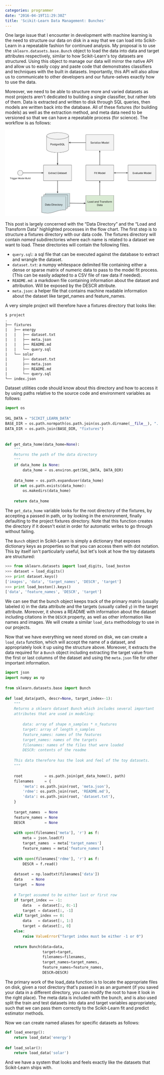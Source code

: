 ```yaml
---
categories: programmer
date: "2016-04-19T11:29:30Z"
title: 'Scikit-Learn Data Management: Bunches'
---
```


One large issue that I encounter in development with machine learning is the need to structure our data on disk in a way that we can load into Scikit-Learn in a repeatable fashion for continued analysis. My proposal is to use the `sklearn.datasets.base.Bunch` object to load the data into data and target attributes respectively, similar to how Scikit-Learn's toy datasets are structured. Using this object to manage our data will mirror the native API and allow us to easily copy and paste code that demonstrates classifiers and techniques with the built in datasets. Importantly, this API will also allow us to communicate to other developers and our future-selves exactly how to use the data.

Moreover, we need to be able to structure more and varied datasets as most projects aren't dedicated to building a single classifier, but rather _lots_ of them. Data is extracted and written to disk through SQL queries, then models are written back into the database. All of these fixtures (for building models) as well as the extraction method, and meta data need to be versioned so that we can have a repeatable process (for science). The workflow is as follows:

![ML Data Management Workflow](/images/2016-04-19-ml-data-management-workflow.png)

This post is largely concerned with the &ldquo;Data Directory&rdquo; and the &ldquo;Load and Transform Data&rdquo; highlighted processes in the flow chart. The first step is to structure a fixtures directory with our data code. The fixtures directory will contain _named_ subdirectories where each name is related to a dataset we want to load. These directories will contain the following files.

- `query.sql`: a sql file that can be executed against the database to extract and wrangle the dataset.
- `dataset.txt`: a numpy whitespace delimited file containing either a dense or sparse matrix of numeric data to pass to the model fit process. (This can be easily adapted to a CSV file of raw data if needed).
- `README.md`: a markdown file containing information about the dataset and attribution. Will be exposed by the DESCR attribute.
- `meta.json`: a helper file that contains machine readable information about the dataset like target_names and feature_names.

A very simple project will therefore have a fixtures directory that looks like:

```
$ project
.
├── fixtures
|   ├── energy
|   |   ├── dataset.txt
|   |   ├── meta.json
|   |   ├── README.md
|   |   └── query.sql
|   └── solar
|       ├── dataset.txt
|       ├── meta.json
|       ├── README.md
|       └── query.sql
└── index.json
```

Dataset utilities code should know about this directory and how to access it by using paths relative to the source code and environment variables as follows:

```python
import os

SKL_DATA = "SCIKIT_LEARN_DATA"
BASE_DIR = os.path.normpath(os.path.join(os.path.dirname(__file__), ".."))
DATA_DIR = os.path.join(BASE_DIR, "fixtures")


def get_data_home(data_home=None):
    """
    Returns the path of the data directory
    """
    if data_home is None:
        data_home = os.environ.get(SKL_DATA, DATA_DIR)

    data_home = os.path.expanduser(data_home)
    if not os.path.exists(data_home):
        os.makedirs(data_home)

    return data_home
```

The `get_data_home` variable looks for the root directory of the fixtures, by accepting a passed in path, or by looking in the environment, finally defaulting to the project fixtures directory. Note that this function creates the directory if it doesn't exist in order for automatic writes to go through without failing.

The `Bunch` object in Scikit-Learn is simply a dictionary that exposes dictionary keys as properties so that you can access them with dot notation. This by itself isn't particularly useful, but let's look at how the toy datasets are structured:

```python
>>> from sklearn.datasets import load_digits, load_boston
>>> dataset = load_digits()
>>> print dataset.keys()
['images', 'data', 'target_names', 'DESCR', 'target']
>>> print load_boston().keys()
['data', 'feature_names', 'DESCR', 'target']
```

We can see that the bunch object keeps track of the primary matrix (usually labeled `X`) in the data attribute and the targets (usually called `y`) in the target attribute. Moreover, it shows a README with information about the dataset including citations in the `DESCR` property, as well as other information like names and images. We will create a similar `load_data` methodology to use in our projects.

Now that we have everything we need stored on disk, we can create a `load_data` function, which will accept the name of a dataset, and appropriately look it up using the structure above. Moreover, it extracts the data required for a `Bunch` object including extracting the target value from the first or last columns of the dataset and using the `meta.json` file for other important information.

```python
import json
import numpy as np

from sklearn.datasets.base import Bunch

def load_data(path, descr=None, target_index=-1):
    """
    Returns a sklearn dataset Bunch which includes several important
    attributes that are used in modeling:

        data: array of shape n_samples * n_features
        target: array of length n_samples
        feature_names: names of the features
        target_names: names of the targets
        filenames: names of the files that were loaded
        DESCR: contents of the readme

    This data therefore has the look and feel of the toy datasets.
    """

    root          = os.path.join(get_data_home(), path)
    filenames     = {
        'meta': os.path.join(root, 'meta.json'),
        'rdme': os.path.join(root, 'README.md'),
        'data': os.path.join(root, 'dataset.txt'),
    }

    target_names  = None
    feature_names = None
    DESCR         = None

    with open(filenames['meta'], 'r') as f:
        meta = json.load(f)
        target_names  = meta['target_names']
        feature_names = meta['feature_names']

    with open(filenames['rdme'], 'r') as f:
        DESCR = f.read()

    dataset = np.loadtxt(filenames['data'])
    data    = None
    target  = None

    # Target assumed to be either last or first row
    if target_index == -1:
        data   = dataset[:, 0:-1]
        target = dataset[:, -1]
    elif target_index == 0:
        data   = dataset[:, 1:]
        target = dataset[:, 0]
    else:
        raise ValueError("Target index must be either -1 or 0")

    return Bunch(data=data,
                 target=target,
                 filenames=filenames,
                 target_names=target_names,
                 feature_names=feature_names,
                 DESCR=DESCR)
```

The primary work of the load_data function is to locate the appropriate files on disk, given a root directory that's passed in as an argument (if you saved your data in a different directory, you can modify the root to have it look in the right place). The meta data is included with the bunch, and is also used split the train and test datasets into data and target variables appropriately, such that we can pass them correctly to the Scikit-Learn fit and predict estimator methods.

Now we can create named aliases for specific datasets as follows:

```python
def load_energy():
    return load_data('energy')

def load_solar():
    return load_data('solar')
```

And we have a system that looks and feels exactly like the datasets that Scikit-Learn ships with.
